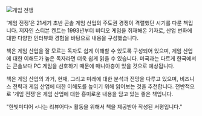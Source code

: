 ![게임 전쟁](https://www.hanbit.co.kr/data/books/B1141735514_l.jpg)



‘게임 전쟁’은 21세기 초반 콘솔 게임 산업의 주도권 경쟁이 격렬했던 시기를 다룬 책입니다. 저자인 스티븐 켄트는 1993년부터 비디오 게임을 취재해온 기자로, 산업 변화에 대한 다양한 인터뷰와 경험을 바탕으로 내용을 구성했습니다.

책은 게임 산업을 잘 모르는 독자도 쉽게 이해할 수 있도록 구성되어 있으며, 게임 산업에 대한 이해도가 높은 독자라면 더욱 쉽게 읽을 수 있습니다. 미국과는 다르게 한국에서는 콘솔보다 PC 게임을 선호하기 때문에 매니아층이 있을 것으로 예상됩니다.

책은 게임 산업의 과거, 현재, 그리고 미래에 대한 분석과 전망을 다루고 있으며, 비즈니스 전략과 게임 산업에 대한 이해도를 높이기 위해 읽어보는 것을 추천합니다. 전반적으로 ‘게임 전쟁’은 게임 산업에 대한 흥미로운 내용을 담고 있는 좋은 책입니다.



"한빛미디어 <나는 리뷰어다> 활동을 위해서 책을 제공받아 작성된 서평입니다."